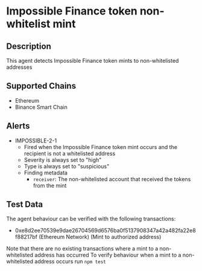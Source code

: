 # Impossible Finance token non-whitelist mint

## Description

This agent detects Impossible Finance token mints to non-whitelisted addresses

## Supported Chains

- Ethereum
- Binance Smart Chain

## Alerts

- IMPOSSIBLE-2-1
  - Fired when the Impossible Finance token mint occurs and the recipient is not a whitelisted address
  - Severity is always set to "high"
  - Type is always set to "suspicious"
  - Finding metadata
    - `receiver`: The non-whitelisted account that received the tokens from the mint

## Test Data

The agent behaviour can be verified with the following transactions:

- 0xe8d2ee70539e9dae26704569d6576ba0f5137908347a42a482fa22e8f88217bf (Ethereum Network) (Mint to authorized address)

Note that there are no existing transactions where a mint to a non-whitelisted address has occurred
To verify behaviour when a mint to a non-whitelisted address occurs run `npm test`
